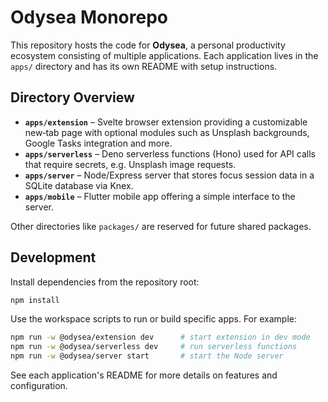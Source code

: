 # Odysea Monorepo

This repository hosts the code for **Odysea**, a personal productivity ecosystem consisting of multiple applications. Each application lives in the `apps/` directory and has its own README with setup instructions.

## Directory Overview

- **`apps/extension`** – Svelte browser extension providing a customizable new‑tab page with optional modules such as Unsplash backgrounds, Google Tasks integration and more.
- **`apps/serverless`** – Deno serverless functions (Hono) used for API calls that require secrets, e.g. Unsplash image requests.
- **`apps/server`** – Node/Express server that stores focus session data in a SQLite database via Knex.
- **`apps/mobile`** – Flutter mobile app offering a simple interface to the server.

Other directories like `packages/` are reserved for future shared packages.

## Development

Install dependencies from the repository root:

```bash
npm install
```

Use the workspace scripts to run or build specific apps. For example:

```bash
npm run -w @odysea/extension dev      # start extension in dev mode
npm run -w @odysea/serverless dev     # run serverless functions
npm run -w @odysea/server start       # start the Node server
```

See each application's README for more details on features and configuration.

